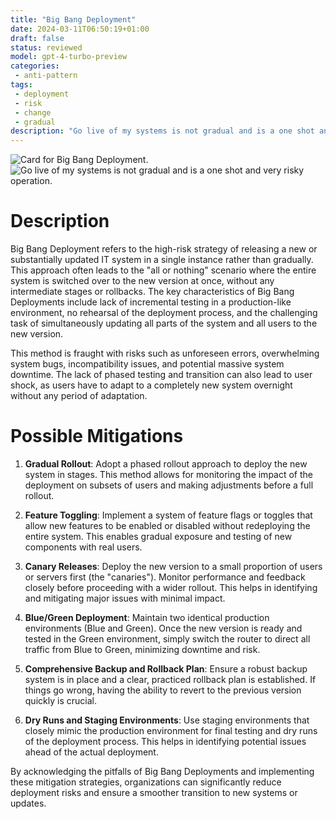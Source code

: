 ```yaml
---
title: "Big Bang Deployment"
date: 2024-03-11T06:50:19+01:00
draft: false
status: reviewed
model: gpt-4-turbo-preview
categories: 
 - anti-pattern
tags: 
 - deployment
 - risk
 - change
 - gradual 
description: "Go live of my systems is not gradual and is a one shot and very risky operation."
---
```


![Card for Big Bang Deployment.](/cards/big-bang-deployment.png)
![Go live of my systems is not gradual and is a one shot and very risky operation.](/images/big-bang-deployment.webp)

# Description

Big Bang Deployment refers to the high-risk strategy of releasing a new or substantially updated IT system in a single instance rather than gradually. This approach often leads to the "all or nothing" scenario where the entire system is switched over to the new version at once, without any intermediate stages or rollbacks. The key characteristics of Big Bang Deployments include lack of incremental testing in a production-like environment, no rehearsal of the deployment process, and the challenging task of simultaneously updating all parts of the system and all users to the new version.

This method is fraught with risks such as unforeseen errors, overwhelming system bugs, incompatibility issues, and potential massive system downtime. The lack of phased testing and transition can also lead to user shock, as users have to adapt to a completely new system overnight without any period of adaptation.

# Possible Mitigations

1. **Gradual Rollout**: Adopt a phased rollout approach to deploy the new system in stages. This method allows for monitoring the impact of the deployment on subsets of users and making adjustments before a full rollout.

2. **Feature Toggling**: Implement a system of feature flags or toggles that allow new features to be enabled or disabled without redeploying the entire system. This enables gradual exposure and testing of new components with real users.

3. **Canary Releases**: Deploy the new version to a small proportion of users or servers first (the "canaries"). Monitor performance and feedback closely before proceeding with a wider rollout. This helps in identifying and mitigating major issues with minimal impact.

4. **Blue/Green Deployment**: Maintain two identical production environments (Blue and Green). Once the new version is ready and tested in the Green environment, simply switch the router to direct all traffic from Blue to Green, minimizing downtime and risk.

5. **Comprehensive Backup and Rollback Plan**: Ensure a robust backup system is in place and a clear, practiced rollback plan is established. If things go wrong, having the ability to revert to the previous version quickly is crucial.

6. **Dry Runs and Staging Environments**: Use staging environments that closely mimic the production environment for final testing and dry runs of the deployment process. This helps in identifying potential issues ahead of the actual deployment.

By acknowledging the pitfalls of Big Bang Deployments and implementing these mitigation strategies, organizations can significantly reduce deployment risks and ensure a smoother transition to new systems or updates.